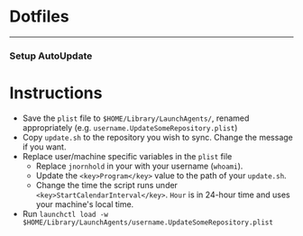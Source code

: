 # Dotfiles
---

### Setup AutoUpdate
# Instructions
- Save the `plist` file to `$HOME/Library/LaunchAgents/`, renamed appropriately 
(e.g. `username.UpdateSomeRepository.plist`)
- Copy `update.sh` to the repository you wish to sync. Change the message if you want.
- Replace user/machine specific variables in the `plist` file
  - Replace `jnornhold` in your with your username (`whoami`).
  - Update the `<key>Program</key>` value to the path of your `update.sh`.
  - Change the time the script runs under `<key>StartCalendarInterval</key>`. `Hour` is in 24-hour time and uses your machine's local time.
- Run `launchctl load -w $HOME/Library/LaunchAgents/username.UpdateSomeRepository.plist`
